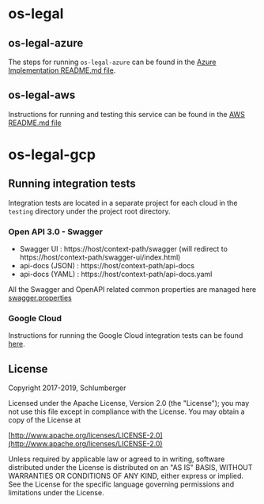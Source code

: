 # os-legal

## os-legal-azure

The steps for running `os-legal-azure` can be found in the [Azure Implementation README.md file](./provider/legal-azure/README.md).

## os-legal-aws

Instructions for running and testing this service can be found in the [AWS README.md file](./provider/legal-aws/README.md)

# os-legal-gcp

## Running integration tests
Integration tests are located in a separate project for each cloud in the ```testing``` directory under the project root directory.

### Open API 3.0 - Swagger
- Swagger UI : https://host/context-path/swagger (will redirect to https://host/context-path/swagger-ui/index.html)
- api-docs (JSON) : https://host/context-path/api-docs
- api-docs (YAML) : https://host/context-path/api-docs.yaml

All the Swagger and OpenAPI related common properties are managed here [swagger.properties](./legal-core/src/main/resources/swagger.properties)

### Google Cloud

Instructions for running the Google Cloud integration tests can be found [here](./provider/legal-gc/README.md).

## License
Copyright 2017-2019, Schlumberger

Licensed under the Apache License, Version 2.0 (the "License");
you may not use this file except in compliance with the License.
You may obtain a copy of the License at 

[http://www.apache.org/licenses/LICENSE-2.0](http://www.apache.org/licenses/LICENSE-2.0)

Unless required by applicable law or agreed to in writing, software
distributed under the License is distributed on an "AS IS" BASIS,
WITHOUT WARRANTIES OR CONDITIONS OF ANY KIND, either express or implied.
See the License for the specific language governing permissions and
limitations under the License.
